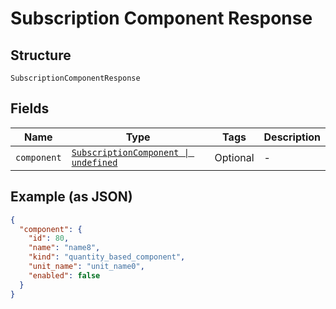 
# Subscription Component Response

## Structure

`SubscriptionComponentResponse`

## Fields

| Name | Type | Tags | Description |
|  --- | --- | --- | --- |
| `component` | [`SubscriptionComponent \| undefined`](../../doc/models/subscription-component.md) | Optional | - |

## Example (as JSON)

```json
{
  "component": {
    "id": 80,
    "name": "name8",
    "kind": "quantity_based_component",
    "unit_name": "unit_name0",
    "enabled": false
  }
}
```

